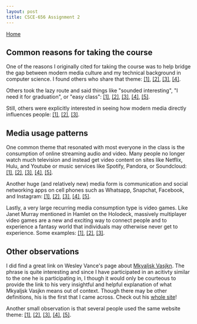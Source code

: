 ```yaml
---
layout: post
title: CSCE-656 Assignment 2
---
```


[Home](/csce-656 "Home")

## Common reasons for taking the course

One of the reasons I originally cited for taking the course was to help bridge
the gap between modern media culture and my technical background in computer
science. I found others who share that theme:
[[1]](http://thatsranjita.weebly.com/about.html),
[[2]](http://people.tamu.edu/~phillipdang/),
[[3]](http://students.cs.tamu.edu/nathan/home.html),
[[4]](http://santossolorzano.com/445/).

Others took the lazy route and said things like "sounded interesting", "I need
it for graduation", or "easy class": [[1]](http://people.tamu.edu/~spyrochad/),
[[2]](http://sterlingenrique.azurewebsites.net/),
[[3]](http://people.tamu.edu/~mokshesh1994/),
[[4]](http://people.tamu.edu/~ruggiero3x/),
[[5]](https://medium.com/@c_nolan/computers-and-the-new-media-why-i-m-taking-this-course-175f231b13af#.80zc06749).

Still, others were explicitly interested in seeing how modern media directly
influences people: [[1]](http://people.tamu.edu/~josh.tutt/),
[[2]](http://people.tamu.edu/~pawansingh9/cnm/),
[[3]](http://nickj4.weebly.com/).

## Media usage patterns

One common theme that resonated with most everyone in the class is the
consumption of online streaming audio and video. Many people no longer watch
much television and instead get video content on sites like Netflix, Hulu, and
Youtube or music services like Spotify, Pandora, or Soundcloud:
[[1]](http://saifilali.weebly.com/),
[[2]](http://adavis-cnm.weebly.com/media-usage.html),
[[3]](http://cnm.philayer.com/about-me/),
[[4]](http://students.cs.tamu.edu/nathan/home.html),
[[5]](https://sites.google.com/a/tamu.edu/harsheikh/).

Another huge (and relatively new) media form is communication and social
networking apps on cell phones such as Whatsapp, Snapchat, Facebook, and
Instagram: [[1]](http://cskarthik.wix.com/newmedia#!assignment-1/cfaf),
[[2]](http://adavis-cnm.weebly.com/media-usage.html),
[[3]](http://findharish.com/445.html),
[[4]](http://people.tamu.edu/~juicepaper/),
[[5]](https://sites.google.com/a/tamu.edu/harsheikh/).

Lastly, a very large recurring media consumption type is video games. Like Janet
Murray mentioned in Hamlet on the Holodeck, massively multiplayer video games
are a new and exciting way to connect people and to experience a fantasy world
that individuals may otherwise never get to experience. Some examples:
[[1]](http://students.cse.tamu.edu/mwiecek/656/),
[[2]](http://findharish.com/445.html),
[[3]](http://sterlingenrique.azurewebsites.net/Assignment1).

## Other observations

I did find a great link on Wesley Vance's page about
[Mkyaljsk Vasjkn](http://wesadvance.mkyaljskvasjkn.com/contents/mkyaljsk-vasjkn).
The phrase is quite interesting and since I have participated in an acitivty
similar to the one he is participating in, I though it would only be courteous
to provide the link to his very insightful and helpful explanation of what
Mkyaljsk Vasjkn means out of context. Though there may be other definitions, his
is the first that I came across. Check out his
[whole site](http://wesadvance.mkyaljskvasjkn.com/)!

Another small observation is that several people used the same website theme:
[[1]](http://tranfong1991.github.io/), [[2]](http://baja-bob.com/),
[[3]](http://santossolorzano.com/445/),
[[4]](http://people.tamu.edu/~pawansingh9/cnm/),
[[5]](http://josemanriquez.com/csce445/).
